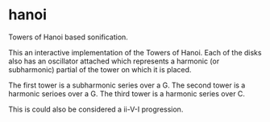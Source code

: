 # hanoi
Towers of Hanoi based sonification.

This an interactive implementation of the Towers of Hanoi. 
Each of the disks also has an oscillator attached which represents a harmonic (or subharmonic) partial of the tower on which it is placed.

The first tower is a subharmonic series over a G.
The second tower is a harmonic serioes over a G.
The third tower is a harmonic series over C.

This is could also be considered a ii-V-I progression.
